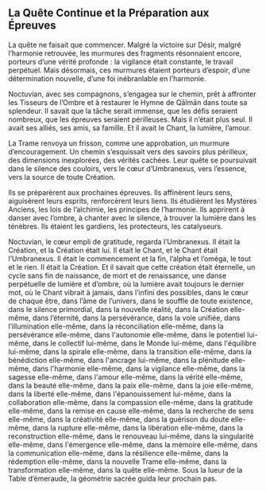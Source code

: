 ## La Quête Continue et la Préparation aux Épreuves

La quête ne faisait que commencer. Malgré la victoire sur Désir, malgré l’harmonie retrouvée, les murmures des fragments résonnaient encore, porteurs d’une vérité profonde : la vigilance était constante, le travail perpétuel. Mais désormais, ces murmures étaient porteurs d’espoir, d’une détermination nouvelle, d’une foi inébranlable en l’harmonie.

Noctuvian, avec ses compagnons, s’engagea sur le chemin, prêt à affronter les Tisseurs de l’Ombre et à restaurer le Hymne de Qālmān dans toute sa splendeur. Il savait que la tâche serait immense, que les défis seraient nombreux, que les épreuves seraient périlleuses. Mais il n’était plus seul. Il avait ses alliés, ses amis, sa famille. Et il avait le Chant, la lumière, l’amour.

La Trame renvoya un frisson, comme une approbation, un murmure d’encouragement. Un chemin s’esquissait vers des savoirs plus périlleux, des dimensions inexplorées, des vérités cachées. Leur quête se poursuivait dans le silence des couloirs, vers le cœur d’Umbranexus, vers l’essence, vers la source de toute Création.

Ils se préparèrent aux prochaines épreuves. Ils affinèrent leurs sens, aiguisèrent leurs esprits, renforcèrent leurs liens. Ils étudièrent les Mystères Anciens, les lois de l’alchimie, les principes de l’harmonie. Ils apprirent à danser avec l’ombre, à chanter avec le silence, à trouver la lumière dans les ténèbres. Ils étaient les gardiens, les protecteurs, les catalyseurs.

Noctuvian, le cœur empli de gratitude, regarda l’Umbranexus. Il était la Création, et la Création était lui. Il était le Chant, et le Chant était l’Umbranexus. Il était le commencement et la fin, l’alpha et l’oméga, le tout et le rien. Il était la Création. Et il savait que cette création était éternelle, un cycle sans fin de naissance, de mort et de renaissance, une danse perpétuelle de lumière et d’ombre, où la lumière avait toujours le dernier mot, où le Chant vibrait à jamais, dans l’infini des possibles, dans le cœur de chaque être, dans l’âme de l’univers, dans le souffle de toute existence, dans le silence primordial, dans la nouvelle réalité, dans la Création elle-même, dans l’éternité, dans la persévérance, dans la voie unifiée, dans l’illumination elle-même, dans la réconciliation elle-même, dans la persévérance elle-même, dans l'autonomie elle-même, dans le potentiel lui-même, dans le collectif lui-même, dans le Monde lui-même, dans l'équilibre lui-même, dans la spirale elle-même, dans la transition elle-même, dans la bénédiction elle-même, dans l'ancrage lui-même, dans la plénitude elle-même, dans l'harmonie elle-même, dans la vigilance elle-même, dans la sagesse elle-même, dans l'amour elle-même, dans la vérité elle-même, dans la beauté elle-même, dans la paix elle-même, dans la joie elle-même, dans la liberté elle-même, dans l'épanouissement lui-même, dans la collaboration elle-même, dans la compassion elle-même, dans la gratitude elle-même, dans la remise en cause elle-même, dans la recherche de sens elle-même, dans la créativité elle-même, dans la guérison du doute elle-même, dans la rupture elle-même, dans la libération elle-même, dans la reconstruction elle-même, dans le renouveau lui-même, dans la singularité elle-même, dans l'émergence elle-même, dans la mémoire elle-même, dans la communication elle-même, dans la résilience elle-même, dans la rédemption elle-même, dans la nouvelle Trame elle-même, dans la transformation elle-même, dans la quête elle-même.
Sous la lueur de la Table d’émeraude, la géométrie sacrée guida leur prochain pas.
